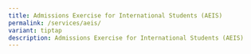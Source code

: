 ```yaml
---
title: Admissions Exercise for International Students (AEIS)
permalink: /services/aeis/
variant: tiptap
description: Admissions Exercise for International Students (AEIS)
---
```

